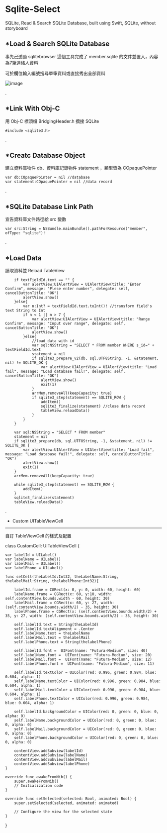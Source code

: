 # Sqlite-Select
SQLite, Read &amp; Search SQLite Database, built using Swift, SQLite, without storyboard


*Load & Search SQLite Database
-------------------------------------------------------------------
事先己透過 sqlitebrowser 這個工具完成了 member.sqlite 的文件並置入，內容為7筆連絡人資料

可於欄位輸入編號搜尋單筆資料或直接秀出全部資料

![image](https://github.com/Smith0314/Sqlite-Select/blob/master/screenshots/screenshots.png)

.

*Link With Obj-C
-------------------------------------------------------------------
用 Obj-C 標頭檔 BridgingHeader.h 撟接 SQLite

    #include <sqlite3.h>
	
.

*Creatc Database Object
-------------------------------------------------------------------
建立資料庫物件 db、資料庫記錄物件 statement ，類型皆為 COpaquePointer

    var db:COpaquePointer = nil //database
    var statement:COpaquePointer = nil //data record

.

*SQLite Database Link Path
-------------------------------------------------------------------
宣告資料庫文件路徑給 src 變數

    var src:String = NSBundle.mainBundle().pathForResource("member", ofType: "sqlite")!

.

*Load Data
-------------------------------------------------------------------
讀取資料並 Reload TableView

        if textFieldId.text == "" {
            var alertView:UIAlertView = UIAlertView(title: "Enter Confirm", message: "Plese enter number", delegate: self, cancelButtonTitle: "OK")
            alertView.show()
        }else{
            var n:Int? = textFieldId.text.toInt()! //transform field's text String to Int
            if n < 1 || n > 7 {
                var alertView:UIAlertView = UIAlertView(title: "Range Confirm", message: "Input over range", delegate: self, cancelButtonTitle: "OK")
                alertView.show()
            }else{
                //load data with id
                var sql:NSString = "SELECT * FROM member WHERE s_id=" + textFieldId.text
                statement = nil
                if sqlite3_prepare_v2(db, sql.UTF8String, -1, &statement, nil) != SQLITE_OK {
                    var alertView:UIAlertView = UIAlertView(title: "Load fail", message: "Load database fail!", delegate: self, cancelButtonTitle: "OK")
                    alertView.show()
                    exit(1)
                }
                arrMem.removeAll(keepCapacity: true)
                if sqlite3_step(statement) == SQLITE_ROW {
                    addItem()
                    sqlite3_finalize(statement) //close data record
                    tableView.reloadData()
                }
            }
        }

        var sql:NSString = "SELECT * FROM member"
        statement = nil
        if sqlite3_prepare(db, sql.UTF8String, -1, &statement, nil) != SQLITE_OK {
            var alertView:UIAlertView = UIAlertView(title: "Load fail", message: "Load database fail!", delegate: self, cancelButtonTitle: "OK")
            alertView.show()
            exit(1)
        }
        arrMem.removeAll(keepCapacity: true)
        
        while sqlite3_step(statement) == SQLITE_ROW {
            addItem()
        }
        sqlite3_finalize(statement)
        tableView.reloadData()
  
.

* Custom UITableViewCell
-------------------------------------------------------------------
自訂 TableViewCell 的樣式及配置

class CustomCell: UITableViewCell {
    
    var labelId = UILabel()
    var labelName = UILabel()
    var labelMail = UILabel()
    var labelPhone = UILabel()
    
    func setCell(theLabelId:Int32, theLabelName:String, thelabelMail:String, thelabelPhone:Int32){
        
        labelId.frame = CGRect(x: 0, y: 0, width: 60, height: 60)
        labelName.frame = CGRect(x: 60, y:10, width: self.contentView.bounds.width - 60, height: 30)
        labelMail.frame = CGRect(x: 60, y: 27, width: (self.contentView.bounds.width/2) - 35, height: 30)
        labelPhone.frame = CGRect(x: (self.contentView.bounds.width/2) + 35, y: 27, width: (self.contentView.bounds.width/2) - 35, height: 30)
        
        self.labelId.text = String(theLabelId)
        self.labelId.textAlignment = .Center
        self.labelName.text = theLabelName
        self.labelMail.text = thelabelMail
        self.labelPhone.text = String(thelabelPhone)
        
        self.labelId.font =  UIFont(name: "Futura-Medium", size: 40)
        self.labelName.font =  UIFont(name: "Futura-Medium", size: 20)
        self.labelMail.font =  UIFont(name: "Futura-Medium", size: 12)
        self.labelPhone.font =  UIFont(name: "Futura-Medium", size: 11)
        
        self.labelId.textColor = UIColor(red: 0.996, green: 0.984, blue: 0.604, alpha: 1)
        self.labelName.textColor = UIColor(red: 0.996, green: 0.984, blue: 0.604, alpha: 1)
        self.labelMail.textColor = UIColor(red: 0.996, green: 0.984, blue: 0.604, alpha: 1)
        self.labelPhone.textColor = UIColor(red: 0.996, green: 0.984, blue: 0.604, alpha: 1)
        
        self.labelId.backgroundColor = UIColor(red: 0, green: 0, blue: 0, alpha: 0)
        self.labelName.backgroundColor = UIColor(red: 0, green: 0, blue: 0, alpha: 0)
        self.labelMail.backgroundColor = UIColor(red: 0, green: 0, blue: 0, alpha: 0)
        self.labelPhone.backgroundColor = UIColor(red: 0, green: 0, blue: 0, alpha: 0)
        
        contentView.addSubview(labelId)
        contentView.addSubview(labelName)
        contentView.addSubview(labelMail)
        contentView.addSubview(labelPhone)
    }
    
    override func awakeFromNib() {
        super.awakeFromNib()
        // Initialization code
    }
    
    override func setSelected(selected: Bool, animated: Bool) {
        super.setSelected(selected, animated: animated)
        
        // Configure the view for the selected state
    }
    
}

